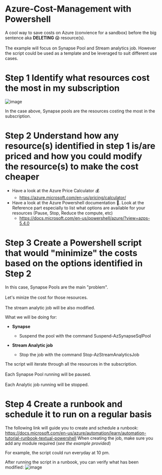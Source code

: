 # Azure-Cost-Management with Powershell
A cool way to save costs on Azure (convience for a sandbox) before the big sentence aka **DELETING** 😱 resource(s).
<br><br>The example will focus on Synapse Pool and Stream analytics job. However the script could be used as a template and be leveraged to suit different use cases.

# Step 1 Identify what resources cost the most in my subscription

![image](https://user-images.githubusercontent.com/49620357/106396964-19647880-63d9-11eb-8794-b62e6be7eb9f.png)

In the case above, Synapse pools are the resources costing the most in the subscription.

# Step 2 Understand how any resource(s) identified in step 1 is/are priced and how you could modify the resource(s) to make the cost cheaper

* Have a look at the Azure Price Calculator 💰
  * https://azure.microsoft.com/en-us/pricing/calculator/
* Have a look at the Azure Powershell documentation 📖. Look at the Reference part especially to list what options are available for your resources (Pause, Stop, Reduce the compute, etc)
  * https://docs.microsoft.com/en-us/powershell/azure/?view=azps-5.4.0
  
# Step 3 Create a Powershell script that would "minimize" the costs based on the options identified in Step 2

In this case, Synapse Pools are the main "problem". 
<br><br>Let's minize the cost for those resources. 
<br><br>The stream analytic job will be also modified.

What we will be doing for:

* **Synapse**
  * Suspend the pool with the command Suspend-AzSynapseSqlPool

* **Stream Analytic job**
  * Stop the job with the command Stop-AzStreamAnalyticsJob

The script will iterate through all the resources in the subscription. 
<br><br>Each Synapse Pool running will be paused.
<br><br>Each Analytic job running will be stopped.

# Step 4 Create a runbook and schedule it to run on a regular basis

The following link will guide you to create and schedule a runbook:
https://docs.microsoft.com/en-us/azure/automation/learn/automation-tutorial-runbook-textual-powershell
When creating the job, make sure you add any module required (*see the example provided*)

For example, the script could run everyday at 10 pm.

After running the script in a runbook, you can verify what has been modified:
![image](https://user-images.githubusercontent.com/49620357/106397892-b9240580-63dd-11eb-8a47-18dd5c30d74d.png)
